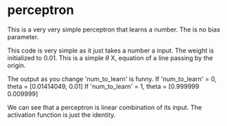 # perceptron
This is a very very simple perceptron that learns a number. The is no bias parameter.

This code is very simple as it just takes a number a input. The weight is initialized to 0.01. This is a simple $\theta$ X, equation of a line passing by the origin.

The output as you change 'num_to_learn' is funny. 
If 'num_to_learn' = 0, theta = [0.01414049, 0.01] 
If 'num_to_learn' = 1, theta = [0.999999 0.009999] 

We can see that a perceptron is linear combination of its input. The activation function is just the identity.
